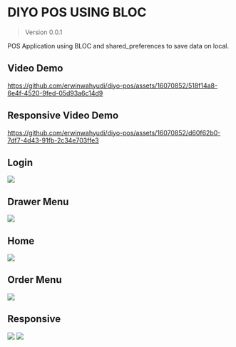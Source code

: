 # DIYO POS USING BLOC
> Version 0.0.1

POS Application using BLOC and shared_preferences to save data on local.

## Video Demo
https://github.com/erwinwahyudi/diyo-pos/assets/16070852/518f14a8-6e4f-4520-9fed-05d93a6c14d9

## Responsive Video Demo
https://github.com/erwinwahyudi/diyo-pos/assets/16070852/d60f62b0-7df7-4d43-91fb-2c34e703ffe3


## Login
<img src="ScreenShoot/images/login.png">

## Drawer Menu
<img src="ScreenShoot/images/drawer-menu.png">

## Home
<img src="ScreenShoot/images/home-table.png">

## Order Menu
<img src="ScreenShoot/images/order-menu.png">

## Responsive
<img src="ScreenShoot/images/respoonsive-table.png">
<img src="ScreenShoot/images/respoonsive-table.png">